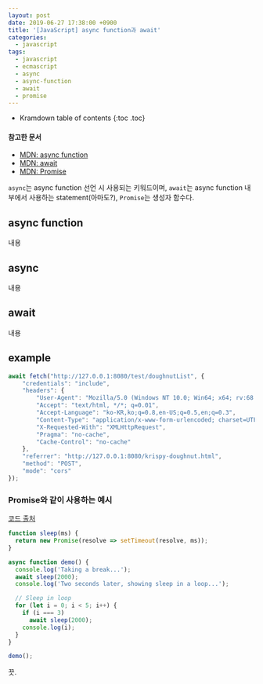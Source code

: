 ```yaml
---
layout: post
date: 2019-06-27 17:38:00 +0900
title: '[JavaScript] async function과 await'
categories:
  - javascript
tags:
  - javascript
  - ecmascript
  - async
  - async-function
  - await
  - promise
---
```


* Kramdown table of contents
{:toc .toc}

#### 참고한 문서

- [MDN: async function](https://developer.mozilla.org/ko/docs/Web/JavaScript/Reference/Statements/async_function)
- [MDN: await](https://developer.mozilla.org/ko/docs/Web/JavaScript/Reference/Operators/await)
- [MDN: Promise](https://developer.mozilla.org/ko/docs/Web/JavaScript/Reference/Global_Objects/Promise)

`async`는 async function 선언 시 사용되는 키워드이며,
`await`는 async function 내부에서 사용하는 statement(아마도?),
`Promise`는 생성자 함수다.

## async function

내용

## async

내용

## await

내용

## example

```js
await fetch("http://127.0.0.1:8080/test/doughnutList", {
    "credentials": "include",
    "headers": {
        "User-Agent": "Mozilla/5.0 (Windows NT 10.0; Win64; x64; rv:68.0) Gecko/20100101 Firefox/68.0",
        "Accept": "text/html, */*; q=0.01",
        "Accept-Language": "ko-KR,ko;q=0.8,en-US;q=0.5,en;q=0.3",
        "Content-Type": "application/x-www-form-urlencoded; charset=UTF-8",
        "X-Requested-With": "XMLHttpRequest",
        "Pragma": "no-cache",
        "Cache-Control": "no-cache"
    },
    "referrer": "http://127.0.0.1:8080/krispy-doughnut.html",
    "method": "POST",
    "mode": "cors"
});
```

### Promise와 같이 사용하는 예시

[코드 출처](https://stackoverflow.com/questions/951021/what-is-the-javascript-version-of-sleep/39914235#39914235)

```js
function sleep(ms) {
  return new Promise(resolve => setTimeout(resolve, ms));
}

async function demo() {
  console.log('Taking a break...');
  await sleep(2000);
  console.log('Two seconds later, showing sleep in a loop...');

  // Sleep in loop
  for (let i = 0; i < 5; i++) {
    if (i === 3)
      await sleep(2000);
    console.log(i);
  }
}

demo();
```

끗.
